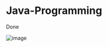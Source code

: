 # Java-Programming
Done

![image](https://user-images.githubusercontent.com/101741122/216931039-a510a853-f04e-470f-993f-b62d478db8b5.png)

